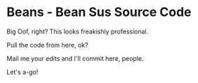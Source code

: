 # Beans - Bean Sus Source Code

Big Oof, right? This looks freakishly professional.

Pull the code from here, ok?

Mail me your edits and I'll commit here, people.

Let's a-go!
